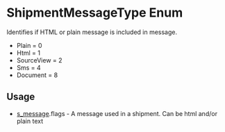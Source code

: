 <properties generated="1" SortOrder="990" />

# ShipmentMessageType Enum

Identifies if HTML or plain message is included in message.

* Plain = 0
* Html = 1
* SourceView = 2
* Sms = 4
* Document = 8

## Usage
* [s_message](s_message.md).flags - A message used in a shipment. Can be html and/or plain text

